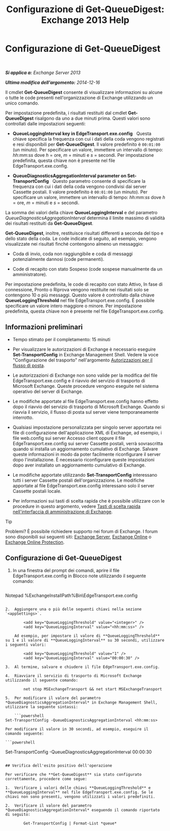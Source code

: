 ﻿---
title: 'Configurazione di Get-QueueDigest: Exchange 2013 Help'
TOCTitle: Configurazione di Get-QueueDigest
ms:assetid: f730c520-4ba5-4a15-8846-132bff500bb8
ms:mtpsurl: https://technet.microsoft.com/it-it/library/Dn505733(v=EXCHG.150)
ms:contentKeyID: 59634756
ms.date: 05/22/2018
mtps_version: v=EXCHG.150
ms.translationtype: MT
---

# Configurazione di Get-QueueDigest

 

_**Si applica a:** Exchange Server 2013_

_**Ultima modifica dell'argomento:** 2014-12-16_

Il cmdlet **Get-QueueDigest** consente di visualizzare informazioni su alcune o tutte le code presenti nell'organizzazione di Exchange utilizzando un unico comando.

Per impostazione predefinita, i risultati restituiti dal cmdlet **Get-QueueDigest** risalgono da uno a due minuti prima. Questi valori sono controllati dalle impostazioni seguenti:

  - **QueueLoggingInterval key in EdgeTransport.exe.config**   Questa chiave specifica la frequenza con cui i dati della coda vengono registrati e resi disponibili per **Get-QueueDigest**. Il valore predefinito è `00:01:00` (un minuto). Per specificare un valore, immettere un intervallo di tempo: *hh:mm:ss* dove *h* = ore, *m* = minuti e *s* = secondi. Per impostazione predefinita, questa chiave non è presente nel file EdgeTransport.exe.config.

  - **QueueDiagnosticsAggregationInterval parameter on Set-TransportConfig**   Questo parametro consente di specificare la frequenza con cui i dati della coda vengono condivisi dai server Cassette postali. Il valore predefinito è `00:01:00` (un minuto). Per specificare un valore, immettere un intervallo di tempo: *hh:mm:ss* dove *h* = ore, *m* = minuti e *s* = secondi.

La somma dei valori della chiave **QueueLoggingInterval** e del parametro *QueueDiagnosticsAggregationInterval* determina il limite massimo di validità dei risultati restituiti da **Get-QueueDigest**.

**Get-QueueDigest**, inoltre, restituisce risultati differenti a seconda del tipo e dello stato della coda. Le code indicate di seguito, ad esempio, vengono visualizzate nei risultati finché contengono almeno un messaggio:

  - Coda di invio, coda non raggiungibile e coda di messaggi potenzialmente dannosi (code permanenti).

  - Code di recapito con stato Sospeso (code sospese manualmente da un amministratore).

Per impostazione predefinita, le code di recapito con stato Attivo, In fase di connessione, Pronto o Riprova vengono restituite nei risultati solo se contengono 10 o più messaggi. Questo valore è controllato dalla chiave **QueueLoggingThreshold** nel file EdgeTransport.exe.config. È possibile specificare un valore intero maggiore o minore. Per impostazione predefinita, questa chiave non è presente nel file EdgeTransport.exe.config.

## Informazioni preliminari

  - Tempo stimato per il completamento: 15 minuti

  - Per visualizzare le autorizzazioni di Exchange è necessario eseguire **Set-TransportConfig** in Exchange Management Shell. Vedere la voce "Configurazione del trasporto" nell'argomento [Autorizzazioni per il flusso di posta](mail-flow-permissions-exchange-2013-help.md).

  - Le autorizzazioni di Exchange non sono valide per la modifica del file EdgeTransport.exe.config e il riavvio del servizio di trasporto di Microsoft Exchange. Queste procedure vengono eseguite nel sistema operativo del server di Exchange.

  - Le modifiche apportate al file EdgeTransport.exe.config hanno effetto dopo il riavvio del servizio di trasporto di Microsoft Exchange. Quando si riavvia il servizio, il flusso di posta sul server viene temporaneamente interrotto.

  - Qualsiasi impostazione personalizzata per singolo server apportata nei file di configurazione dell'applicazione XML di Exchange, ad esempio, i file web.config sui server Accesso client oppure il file EdgeTransport.exe.config sui server Cassette postali, verrà sovrascritta quando si installa un aggiornamento cumulativo di Exchange. Salvare queste informazioni in modo da poter facilmente riconfigurare il server dopo l'installazione. È necessario riconfigurare queste impostazioni dopo aver installato un aggiornamento cumulativo di Exchange.

  - Le modifiche apportate utilizzando **Set-TransportConfig** interessano tutti i server Cassette postali dell'organizzazione. Le modifiche apportate al file EdgeTransport.exe.config interessano solo il server Cassette postali locale.

  - Per informazioni sui tasti di scelta rapida che è possibile utilizzare con le procedure in questo argomento, vedere [Tasti di scelta rapida nell'interfaccia di amministrazione di Exchange](keyboard-shortcuts-in-the-exchange-admin-center-exchange-online-protection-help.md).


> [!TIP]
> Problemi? È possibile richiedere supporto nei forum di Exchange. I forum sono disponibili sui seguenti siti: <A href="https://go.microsoft.com/fwlink/p/?linkid=60612">Exchange Server</A>, <A href="https://go.microsoft.com/fwlink/p/?linkid=267542">Exchange Online</A> o <A href="https://go.microsoft.com/fwlink/p/?linkid=285351">Exchange Online Protection</A>.



## Configurazione di Get-QueueDigest

1.  In una finestra del prompt dei comandi, aprire il file EdgeTransport.exe.config in Blocco note utilizzando il seguente comando:
    
    ```powershell
Notepad %ExchangeInstallPath%Bin\EdgeTransport.exe.config
```

2.  Aggiungere una o più delle seguenti chiavi nella sezione `<appSettings>`.
    
        <add key="QueueLoggingThreshold" value="<integer>" />
        <add key="QueueLoggingInterval" value="<hh:mm:ss>" />
    
    Ad esempio, per impostare il valore di **QueueLoggingThreshold** su 1 e il valore di **QueueLoggingInterval** su 30 secondi, utilizzare i seguenti valori:
    
        <add key="QueueLoggingThreshold" value="1" />
        <add key="QueueLoggingInterval" value="00:00:30" />

3.  Al termine, salvare e chiudere il file EdgeTransport.exe.config.

4.  Riavviare il servizio di trasporto di Microsoft Exchange utilizzando il seguente comando:
    
        net stop MSExchangeTransport && net start MSExchangeTransport

5.  Per modificare il valore del parametro *QueueDiagnosticsAggregationInterval* in Exchange Management Shell, utilizzare la seguente sintassi:
    
    ```powershell
Set-TransportConfig -QueueDiagnosticsAggregationInterval <hh:mm:ss>
```
    
    Per modificare il valore in 30 secondi, ad esempio, eseguire il comando seguente:
    
    ```powershell
Set-TransportConfig -QueueDiagnosticsAggregationInterval 00:00:30
```

## Verifica dell'esito positivo dell'operazione

Per verificare che **Get-QueueDigest** sia stato configurato correttamente, procedere come segue:

1.  Verificare i valori delle chiavi **QueueLoggingThreshold** e **QueueLoggingInterval** nel file EdgeTransport.exe.config. Se le chiavi non sono presenti, vengono utilizzati i valori predefiniti.

2.  Verificare il valore del parametro *QueueDiagnosticsAggregationInterval* eseguendo il comando riportato di seguito:
    
        Get-TransportConfig | Format-List *queue*

